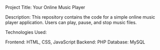 Project Title: Your Online Music Player

Description:
This repository contains the code for a simple online music player application. Users can play, pause, and stop music files.

Technologies Used:

Frontend: HTML, CSS, JavaScript
Backend: PHP
Database: MySQL
